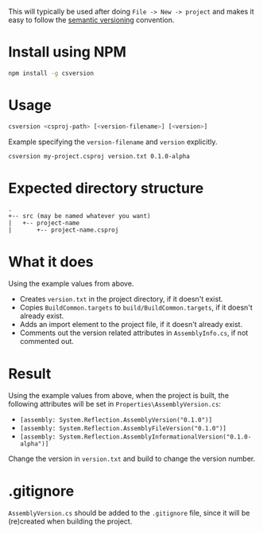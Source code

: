 This will typically be used after doing `File -> New -> project` and makes it easy to follow the [semantic versioning](<http://semver.org/>) convention.

# Install using NPM

```bash
npm install -g csversion
```

# Usage

```bash
csversion <csproj-path> [<version-filename>] [<version>]
```

Example specifying the `version-filename` and `version` explicitly.

```bash
csversion my-project.csproj version.txt 0.1.0-alpha
```

# Expected directory structure

```
.
+-- src (may be named whatever you want)
|   +-- project-name
|       +-- project-name.csproj
```

# What it does

Using the example values from above.

* Creates `version.txt` in the project directory, if it doesn't exist.
* Copies `BuildCommon.targets` to `build/BuildCommon.targets`, if it doesn't already exist.
* Adds an import element to the project file, if it doesn't already exist.
* Comments out the version related attributes in `AssemblyInfo.cs`, if not commented out.

# Result

Using the example values from above, when the project is built, the following attributes will be set in `Properties\AssemblyVersion.cs`:

* `[assembly: System.Reflection.AssemblyVersion("0.1.0")]`
* `[assembly: System.Reflection.AssemblyFileVersion("0.1.0")]`
* `[assembly: System.Reflection.AssemblyInformationalVersion("0.1.0-alpha")]`

Change the version in `version.txt` and build to change the version number.

# .gitignore

`AssemblyVersion.cs` should be added to the `.gitignore` file, since it will be (re)created when building the project.  